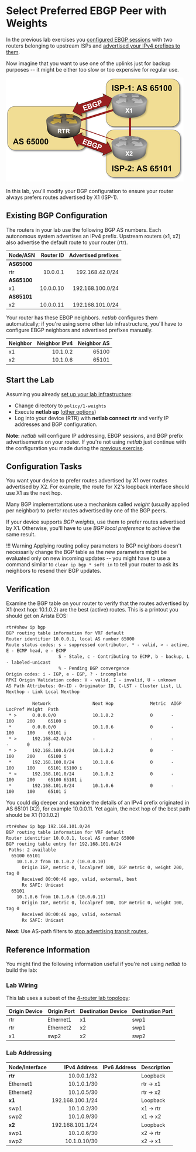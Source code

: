 # Select Preferred EBGP Peer with Weights

In the previous lab exercises you [configured EBGP sessions](../basic/2-multihomed.md) with two routers belonging to upstream ISPs and [advertised your IPv4 prefixes to them](../basic/3-originate.md).

Now imagine that you want to use one of the uplinks just for backup purposes -- it might be either too slow or too expensive for regular use.

![Lab topology](topology-weights.png)

In this lab, you'll modify your BGP configuration to ensure your router always prefers routes advertised by X1 (ISP-1).

## Existing BGP Configuration

The routers in your lab use the following BGP AS numbers. Each autonomous system advertises an IPv4 prefix. Upstream routers (x1, x2) also advertise the default route to your router (rtr).

| Node/ASN | Router ID | Advertised prefixes |
|----------|----------:|--------------------:|
| **AS65000** ||
| rtr | 10.0.0.1 | 192.168.42.0/24 |
| **AS65100** ||
| x1 | 10.0.0.10 | 192.168.100.0/24 |
| **AS65101** ||
| x2 | 10.0.0.11 | 192.168.101.0/24 |

Your router has these EBGP neighbors. _netlab_ configures them automatically; if you're using some other lab infrastructure, you'll have to configure EBGP neighbors and advertised prefixes manually.

| Neighbor | Neighbor IPv4 | Neighbor AS |
|----------|--------------:|------------:|
| x1 | 10.1.0.2 | 65100 |
| x2 | 10.1.0.6 | 65101 |

## Start the Lab

Assuming you already [set up your lab infrastructure](../1-setup.md):

* Change directory to `policy/1-weights`
* Execute **netlab up** ([other options](../external/index.md))
* Log into your device (RTR) with **netlab connect rtr** and verify IP addresses and BGP configuration.

**Note:** *netlab* will configure IP addressing, EBGP sessions, and BGP prefix advertisements on your router. If you're not using *netlab* just continue with the configuration you made during the [previous exercise](../basic/3-originate.md).

## Configuration Tasks

You want your device to prefer routes advertised by X1 over routes advertised by X2. For example, the route for X2's loopback interface should use X1 as the next hop.

Many BGP implementations use a mechanism called *weight* (usually applied per neighbor) to prefer routes advertised by one of the BGP peers.

If your device supports *BGP weights*, use them to prefer routes advertised by X1. Otherwise, you'll have to use *BGP local preference* to achieve the same result.

!!! Warning
    Applying routing policy parameters to BGP neighbors doesn't necessarily change the BGP table as the new parameters might be evaluated only on new incoming updates -- you might have to use a command similar to `clear ip bgp * soft in` to tell your router to ask its neighbors to resend their BGP updates.

## Verification

Examine the BGP table on your router to verify that the routes advertised by X1 (next hop: 10.1.0.2) are the best (active) routes. This is a printout you should get on Arista EOS:

```
rtr#show ip bgp
BGP routing table information for VRF default
Router identifier 10.0.0.1, local AS number 65000
Route status codes: s - suppressed contributor, * - valid, > - active, E - ECMP head, e - ECMP
                    S - Stale, c - Contributing to ECMP, b - backup, L - labeled-unicast
                    % - Pending BGP convergence
Origin codes: i - IGP, e - EGP, ? - incomplete
RPKI Origin Validation codes: V - valid, I - invalid, U - unknown
AS Path Attributes: Or-ID - Originator ID, C-LST - Cluster List, LL Nexthop - Link Local Nexthop

          Network                Next Hop              Metric  AIGP       LocPref Weight  Path
 * >      0.0.0.0/0              10.1.0.2              0       -          100     200     65100 i
 *        0.0.0.0/0              10.1.0.6              0       -          100     100     65101 i
 * >      192.168.42.0/24        -                     -       -          -       0       ?
 * >      192.168.100.0/24       10.1.0.2              0       -          100     200     65100 i
 *        192.168.100.0/24       10.1.0.6              0       -          100     100     65101 65100 i
 * >      192.168.101.0/24       10.1.0.2              0       -          100     200     65100 65101 i
 *        192.168.101.0/24       10.1.0.6              0       -          100     100     65101 i
```

You could dig deeper and examine the details of an IPv4 prefix originated in AS 65101 (X2), for example 10.0.0.11. Yet again, the next hop of the best path should be X1 (10.1.0.2)

```
rtr#show ip bgp 192.168.101.0/24
BGP routing table information for VRF default
Router identifier 10.0.0.1, local AS number 65000
BGP routing table entry for 192.168.101.0/24
 Paths: 2 available
  65100 65101
    10.1.0.2 from 10.1.0.2 (10.0.0.10)
      Origin IGP, metric 0, localpref 100, IGP metric 0, weight 200, tag 0
      Received 00:00:46 ago, valid, external, best
      Rx SAFI: Unicast
  65101
    10.1.0.6 from 10.1.0.6 (10.0.0.11)
      Origin IGP, metric 0, localpref 100, IGP metric 0, weight 100, tag 0
      Received 00:00:46 ago, valid, external
      Rx SAFI: Unicast
```

**Next**: Use AS-path filters to [stop advertising transit routes ](2-stop-transit.md).

## Reference Information

You might find the following information useful if you're not using _netlab_ to build the lab:

### Lab Wiring

This lab uses a subset of the [4-router lab topology](../external/4-router.md):

| Origin Device | Origin Port | Destination Device | Destination Port |
|---------------|-------------|--------------------|------------------|
| rtr | Ethernet1 | x1 | swp1 |
| rtr | Ethernet2 | x2 | swp1 |
| x1 | swp2 | x2 | swp2 |

### Lab Addressing

| Node/Interface | IPv4 Address | IPv6 Address | Description |
|----------------|-------------:|-------------:|-------------|
| **rtr** |  10.0.0.1/32 |  | Loopback |
| Ethernet1 | 10.1.0.1/30 |  | rtr -> x1 |
| Ethernet2 | 10.1.0.5/30 |  | rtr -> x2 |
| **x1** |  192.168.100.1/24 |  | Loopback |
| swp1 | 10.1.0.2/30 |  | x1 -> rtr |
| swp2 | 10.1.0.9/30 |  | x1 -> x2 |
| **x2** |  192.168.101.1/24 |  | Loopback |
| swp1 | 10.1.0.6/30 |  | x2 -> rtr |
| swp2 | 10.1.0.10/30 |  | x2 -> x1 |

